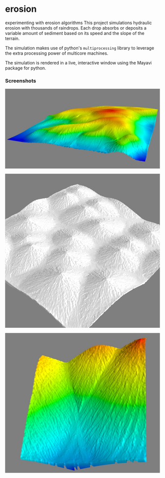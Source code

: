 # erosion
experimenting with erosion algorithms
This project simulations hydraulic erosion with thousands of raindrops. Each drop absorbs or deposits a variable amount of
sediment based on its speed and the slope of the terrain.  

The simulation makes use of python's <code>multiprocessing</code> library
to leverage the extra processing power of multicore machines.  

The simulation is rendered in a live, interactive window using the Mayavi package for python.

### Screenshots
![painted terrain](https://github.com/phil-shenk/erosion/blob/master/screenshots/wide_old.jpg)  
  
![dense voronoi](https://github.com/phil-shenk/erosion/blob/master/screenshots/square_dense_voronoi.jpg)  

![square voronoi](https://github.com/phil-shenk/erosion/blob/master/screenshots/voronoi_square.jpg)  

